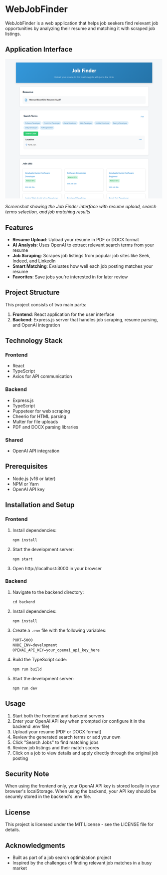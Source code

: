 # WebJobFinder

WebJobFinder is a web application that helps job seekers find relevant job opportunities by analyzing their resume and matching it with scraped job listings.

## Application Interface

![Job Finder Application](JOBS.png)

*Screenshot showing the Job Finder interface with resume upload, search terms selection, and job matching results*

## Features

- **Resume Upload**: Upload your resume in PDF or DOCX format
- **AI Analysis**: Uses OpenAI to extract relevant search terms from your resume
- **Job Scraping**: Scrapes job listings from popular job sites like Seek, Indeed, and LinkedIn
- **Smart Matching**: Evaluates how well each job posting matches your resume
- **Favorites**: Save jobs you're interested in for later review

## Project Structure

This project consists of two main parts:

1. **Frontend**: React application for the user interface
2. **Backend**: Express.js server that handles job scraping, resume parsing, and OpenAI integration

## Technology Stack

### Frontend
- React
- TypeScript
- Axios for API communication

### Backend
- Express.js
- TypeScript
- Puppeteer for web scraping
- Cheerio for HTML parsing
- Multer for file uploads
- PDF and DOCX parsing libraries

### Shared
- OpenAI API integration

## Prerequisites

- Node.js (v16 or later)
- NPM or Yarn
- OpenAI API key

## Installation and Setup

### Frontend

1. Install dependencies:
   ```
   npm install
   ```

2. Start the development server:
   ```
   npm start
   ```

3. Open http://localhost:3000 in your browser

### Backend

1. Navigate to the backend directory:
   ```
   cd backend
   ```

2. Install dependencies:
   ```
   npm install
   ```

3. Create a `.env` file with the following variables:
   ```
   PORT=5000
   NODE_ENV=development
   OPENAI_API_KEY=your_openai_api_key_here
   ```

4. Build the TypeScript code:
   ```
   npm run build
   ```

5. Start the development server:
   ```
   npm run dev
   ```

## Usage

1. Start both the frontend and backend servers
2. Enter your OpenAI API key when prompted (or configure it in the backend .env file)
3. Upload your resume (PDF or DOCX format)
4. Review the generated search terms or add your own
5. Click "Search Jobs" to find matching jobs
6. Review job listings and their match scores
7. Click on a job to view details and apply directly through the original job posting

## Security Note

When using the frontend only, your OpenAI API key is stored locally in your browser's localStorage. 
When using the backend, your API key should be securely stored in the backend's .env file.

## License

This project is licensed under the MIT License - see the LICENSE file for details.

## Acknowledgments

- Built as part of a job search optimization project
- Inspired by the challenges of finding relevant job matches in a busy market 